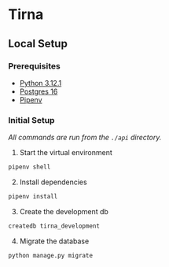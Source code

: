 # Tirna

## Local Setup

### Prerequisites

- [Python 3.12.1](https://www.python.org/downloads/)
- [Postgres 16]()
- [Pipenv](https://github.com/pypa/pipenv?tab=readme-ov-file#installation)

### Initial Setup

_All commands are run from the `./api` directory._

1. Start the virtual environment

```sh
pipenv shell
```

2. Install dependencies

```sh
pipenv install
```

3. Create the development db

```sh
createdb tirna_development
```

4. Migrate the database

```sh
python manage.py migrate
```

